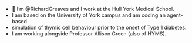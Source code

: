 - 👋 I’m @RichardGreaves and I work at the Hull York Medical School.
- I am based on the University of York campus and am coding an agent-based 
- simulation of thymic cell behaviour prior to the onset of Type 1 diabetes.
- I am working alongside Professor Allison Green (also of HYMS).
